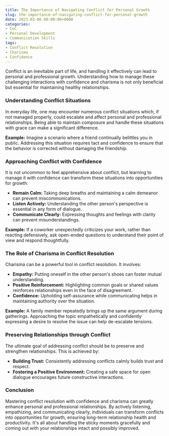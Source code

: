 ```yaml
---
title: The Importance of Navigating Conflict for Personal Growth
slug: the-importance-of-navigating-conflict-for-personal-growth
date: 2023-03-06 00:00:00+0000
categories:
- CoC
- Personal Development
- Communication Skills
tags:
- Conflict Resolution
- Charisma
- Confidence
---
```


Conflict is an inevitable part of life, and handling it effectively can lead to personal and professional growth. Understanding how to manage these challenging interactions with confidence and charisma is not only beneficial but essential for maintaining healthy relationships.

### Understanding Conflict Situations

In everyday life, one may encounter numerous conflict situations which, if not managed properly, could escalate and affect personal and professional relationships. Being able to maintain composure and handle these situations with grace can make a significant difference.

**Example:** Imagine a scenario where a friend continually belittles you in public. Addressing this situation requires tact and confidence to ensure that the behavior is corrected without damaging the friendship.

### Approaching Conflict with Confidence

It is not uncommon to feel apprehensive about conflict, but learning to manage it with confidence can transform these situations into opportunities for growth:

- **Remain Calm:** Taking deep breaths and maintaining a calm demeanor can prevent miscommunications.
- **Listen Actively:** Understanding the other person's perspective is essential in any form of dialogue.
- **Communicate Clearly:** Expressing thoughts and feelings with clarity can prevent misunderstandings.

**Example:** If a coworker unexpectedly criticizes your work, rather than reacting defensively, ask open-ended questions to understand their point of view and respond thoughtfully.

### The Role of Charisma in Conflict Resolution

Charisma can be a powerful tool in conflict resolution. It involves:

- **Empathy:** Putting oneself in the other person's shoes can foster mutual understanding.
- **Positive Reinforcement:** Highlighting common goals or shared values reinforces relationships even in the face of disagreement.
- **Confidence:** Upholding self-assurance while communicating helps in maintaining authority over the situation.

**Example:** A family member repeatedly brings up the same argument during gatherings. Approaching the topic empathetically and confidently expressing a desire to resolve the issue can help de-escalate tensions.

### Preserving Relationships through Conflict

The ultimate goal of addressing conflict should be to preserve and strengthen relationships. This is achieved by:

- **Building Trust:** Consistently addressing conflicts calmly builds trust and respect.
- **Fostering a Positive Environment:** Creating a safe space for open dialogue encourages future constructive interactions.

### Conclusion

Mastering conflict resolution with confidence and charisma can greatly enhance personal and professional relationships. By actively listening, empathizing, and communicating clearly, individuals can transform conflicts into opportunities for growth, ensuring long-term relationship health and productivity. It's all about handling the sticky moments gracefully and coming out with your relationships intact and possibly improved.
